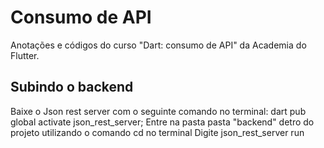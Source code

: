 # Consumo de API
Anotações e códigos do curso "Dart: consumo de API" da Academia do Flutter.

## Subindo o backend
  Baixe o Json rest server com o seguinte comando no terminal: dart pub global activate json_rest_server;
  Entre na pasta pasta "backend" detro do projeto utilizando o comando cd no terminal
  Digite json_rest_server run
